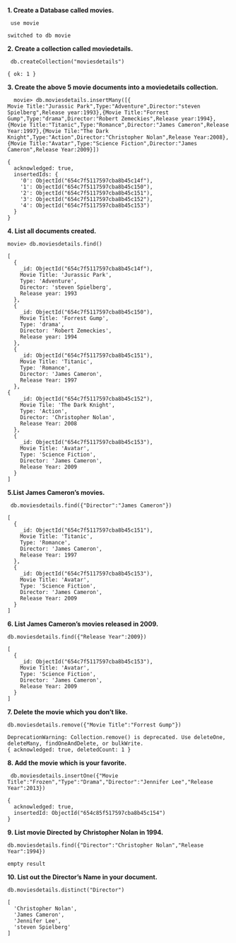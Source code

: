 **1. Create a Database called movies.**
```
 use movie

switched to db movie
```
**2. Create a collection called moviedetails.**
```
 db.createCollection("moviesdetails")

{ ok: 1 }
```
**3. Create the above 5 movie documents into a moviedetails collection.**
```
  movie> db.moviesdetails.insertMany([{
Movie Title:"Jurassic Park",Type:"Adventure",Director:"steven Spielberg",Release year:1993},{Movie Title:"Forrest Gump",Type:"drama",Director:"Robert Zemeckies",Release year:1994},{Movie Title:"Titanic",Type:"Romance",Director:"James Cameron",Release Year:1997},{Movie Tile:"The Dark Knight",Type:"Action",Director:"Christopher Nolan",Release Year:2008},{Movie Title:"Avatar",Type:"Science Fiction",Director:"James Cameron",Release Year:2009}])

{
  acknowledged: true,
  insertedIds: {
    '0': ObjectId("654c7f5117597cba8b45c14f"),
    '1': ObjectId("654c7f5117597cba8b45c150"),
    '2': ObjectId("654c7f5117597cba8b45c151"),
    '3': ObjectId("654c7f5117597cba8b45c152"),
    '4': ObjectId("654c7f5117597cba8b45c153")
  }
}
```
**4. List all documents created.**
```
movie> db.moviesdetails.find()

[
  {
    _id: ObjectId("654c7f5117597cba8b45c14f"),
    Movie Title: 'Jurassic Park',
    Type: 'Adventure',
    Director: 'steven Spielberg',
    Release year: 1993
  },
  {
    _id: ObjectId("654c7f5117597cba8b45c150"),
    Movie Title: 'Forrest Gump',
    Type: 'drama',
    Director: 'Robert Zemeckies',
    Release year: 1994
  },
  {
    _id: ObjectId("654c7f5117597cba8b45c151"),
    Movie Title: 'Titanic',
    Type: 'Romance',
    Director: 'James Cameron',
    Release Year: 1997
  },
{
    _id: ObjectId("654c7f5117597cba8b45c152"),
    Movie Tile: 'The Dark Knight',
    Type: 'Action',
    Director: 'Christopher Nolan',
    Release Year: 2008
  },
  {
    _id: ObjectId("654c7f5117597cba8b45c153"),
    Movie Title: 'Avatar',
    Type: 'Science Fiction',
    Director: 'James Cameron',
    Release Year: 2009
  }
]
```
**5.List James Cameron’s movies.**
```
 db.moviesdetails.find({"Director":"James Cameron"})

[
  {
    _id: ObjectId("654c7f5117597cba8b45c151"),
    Movie Title: 'Titanic',
    Type: 'Romance',
    Director: 'James Cameron',
    Release Year: 1997
  },
  {
    _id: ObjectId("654c7f5117597cba8b45c153"),
    Movie Title: 'Avatar',
    Type: 'Science Fiction',
    Director: 'James Cameron',
    Release Year: 2009
  }
]
```
**6. List  James Cameron’s movies released in 2009.**
```
db.moviesdetails.find({"Release Year":2009})

[
  {
    _id: ObjectId("654c7f5117597cba8b45c153"),
    Movie Title: 'Avatar',
    Type: 'Science Fiction',
    Director: 'James Cameron',
    Release Year: 2009
  }
]
```
**7. Delete the movie which you don’t like.**
```
db.moviesdetails.remove({"Movie Title":"Forrest Gump"})

DeprecationWarning: Collection.remove() is deprecated. Use deleteOne, deleteMany, findOneAndDelete, or bulkWrite.
{ acknowledged: true, deletedCount: 1 }
```
**8. Add the movie which is your favorite.**
```
 db.moviesdetails.insertOne({"Movie Title":"Frozen","Type":"Drama","Director":"Jennifer Lee","Release Year":2013})

{
  acknowledged: true,
  insertedId: ObjectId("654c85f517597cba8b45c154")
}
```
**9. List movie Directed  by Christopher Nolan in 1994.**
```
db.moviesdetails.find({"Director":"Christopher Nolan","Release Year":1994})

empty result
```
**10. List out the Director’s Name in your document.**
```
db.moviesdetails.distinct("Director")

[
  'Christopher Nolan',
  'James Cameron',
  'Jennifer Lee',
  'steven Spielberg'
]
```
























